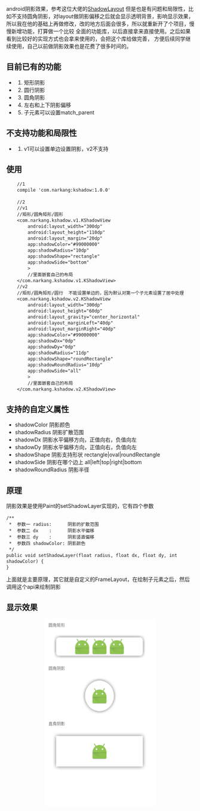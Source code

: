 android阴影效果，参考这位大佬的[ShadowLayout](https://github.com/lijiankun24/ShadowLayout)
但是也是有问题和局限性，比如不支持圆角阴影，对layout做阴影偏移之后就会显示透明背景，影响显示效果，
所以我在他的基础上再做修改，改的地方后面会很多，所以就重新开了个项目，慢慢新增功能，打算做一个比较
全面的功能库，以后直接拿来直接使用。之后如果看到比较好的实现方式也会拿来使用的，会把这个库给做完善，
方便后续同学继续使用，自己以前做阴影效果也是花费了很多时间的。

## 目前已有的功能

* 1. 矩形阴影
* 2. 圆行阴影
* 3. 圆角阴影
* 4. 左右和上下阴影偏移
* 5. 子元素可以设置match_parent

## 不支持功能和局限性

* 1. v1可以设置单边设置阴影，v2不支持

## 使用

```
    //1
    compile 'com.narkang:kshadow:1.0.0'

    //2
    //v1
    //矩形/圆角矩形/圆形
    <com.narkang.kshadow.v1.KShadowView
        android:layout_width="300dp"
        android:layout_height="110dp"
        android:layout_margin="20dp"
        app:shadowColor="#99000000"
        app:shadowRadius="10dp"
        app:shadowShape="rectangle"
        app:shadowSide="bottom"
        >
        //里面嵌套自己的布局
    </com.narkang.kshadow.v1.KShadowView>
    //v2
    //矩形/圆角矩形/圆行  不能设置单边的，因为默认对第一个子元素设置了居中处理
    <com.narkang.kshadow.v2.KShadowView
        android:layout_width="300dp"
        android:layout_height="60dp"
        android:layout_gravity="center_horizontal"
        android:layout_marginLeft="40dp"
        android:layout_marginRight="40dp"
        app:shadowColor="#99000000"
        app:shadowDx="0dp"
        app:shadowDy="0dp"
        app:shadowRadius="11dp"
        app:shadowShape="roundRectangle"
        app:shadowRoundRadius="10dp"
        app:shadowSide="all"
        >
        //里面嵌套自己的布局
    </com.narkang.kshadow.v2.KShadowView>
```

## 支持的自定义属性

* shadowColor         阴影颜色
* shadowRadius        阴影扩散范围
* shadowDx            阴影水平偏移方向，正值向右，负值向左
* shadowDy            阴影水平偏移方向，正值向右，负值向左
* shadowShape         阴影支持形状 rectangle|oval|roundRectangle
* shadowSide          阴影在哪个边上 all|left|top|right|bottom
* shadowRoundRadius   阴影半径

## 原理

阴影效果是使用Paint的setShadowLayer实现的，它有四个参数

```
/**
 *  参数一 radius:      阴影的扩散范围
 *  参数二 dx    :      阴影水平偏移
 *  参数三 dy    :      阴影竖直偏移
 *  参数四 shadowColor: 阴影颜色
 */
public void setShadowLayer(float radius, float dx, float dy, int shadowColor) {
}

```

上面就是主要原理，其它就是自定义的FrameLayout，在绘制子元素之后，然后调用这个api来绘制阴影

## 显示效果

<div align=center>
    <img src="screenshot/KShadowView.png" width="300" height="500"/>
</div>


